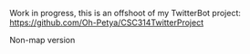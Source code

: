 Work in progress, this is an offshoot of my TwitterBot project:
https://github.com/Oh-Petya/CSC314TwitterProject

Non-map version